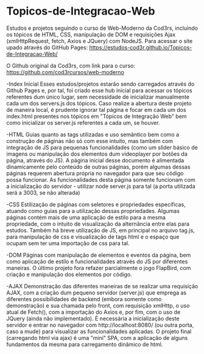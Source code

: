 # Topicos-de-Integracao-Web
Estudos e projetos seguindo o curso de Web-Moderno da Cod3rs, incluindo os tópicos de HTML, CSS, manipulação de DOM e requisições Ajax (xmlHttpRequest, fetch, Axios e JQuery) com NodeJS. 
Para acessar o site upado através do GitHub Pages: https://estudos-cod3r.github.io/Topicos-de-Integracao-Web/

O Github original da Cod3rs, com link para o curso:  https://github.com/cod3rcursos/web-moderno


-Index Inicial
    Esses estudos/projetos estarão sendo carregados através do Github Pages e, por tal, foi criado esse hub inicial para acessar os tópicos referentes dum único lugar, sem necessidade de inicializar manualmente cada um dos servers.js dos tópicos.
    Caso realize a abertura deste projeto de maneira local, é prudente ignorar tal página e focar em cada um dos index.html presentes nos tópicos em "Tópicos de Integração Web" bem como inicializar os server.js referentes a cada um, se houver.

-HTML
    Guias quanto as tags utilizadas e uso semântico bem como a construção de páginas não só com esse intuito, mas também com integração de JS para pequenas funcionalidades (como um slider básico de imagens ou manipulação dos elementos dum videoplayer por botões da página, através do JS). A página inicial desse documento é alimentada dinamicamente pelo conteúdo de outras páginas, porém algumas dessas páginas requerem abertura própria no navegador para que seu código possa funcionar. 
    As funcionalidades desta página somente funcionam com a inicialização do servidor - utilizar node server.js para tal (a porta utilizada será a 3003, se não alterada)

-CSS
    Estilização de páginas com seletores e propriedades específicas, atuando como guias para a utilização dessas propriedades. Algumas páginas contém mais de uma aplicação de estilo para a mesma propriedade, com o intuito de visualização da alternância entre elas para estudos.
    Também há breve utilização de JS, em principal no arquivo tag.js, para manipulação de css e visualização de tags html e o espaço que ocupam sem ter uma importação de css para tal.

-DOM
    Páginas com manipulação de elementos e eventos da página, bem como aplicação de estilo e funcionalidades através do JS por diferentes maneiras. O último projeto fora refazer parcialmente o jogo FlapBird, com criação e manipulação dos elementos por código.

-AJAX
    Demonstração das diferentes maneiras de se realizar uma requisição AJAX, com a criação dum pequeno servidor (server.js) que emprega as diferentes possibilidades de backend (embora somente como demonstração) e sua chamada pelo front, com requisição xmlHttp, o uso atual de Fetch(), com a importação do Axios e, por fim, com o uso de JQuery (ainda não implementado). É necessária a inicialização deste servidor e entrar no navegador com http://localhost:8080/ (ou outra porta, caso a mude) para visualizar as funcionalidades aplicadas. 
    O projeto final (carregando html via ajax) é uma "mini" SPA, com a aplicação de alguns fundamentos da mesma para carregamento dinâmico de html.